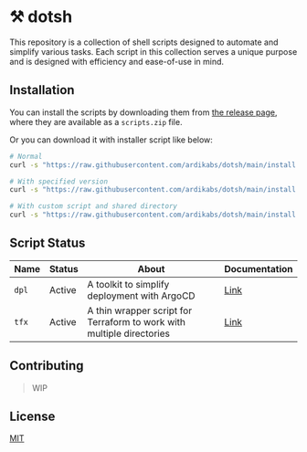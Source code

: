 # ⚒️ dotsh

This repository is a collection of shell scripts designed to automate and simplify various tasks. Each script in this collection serves a unique purpose and is designed with efficiency and ease-of-use in mind.

## Installation

You can install the scripts by downloading them from [the release page](https://github.com/ardikabs/dotsh/releases), where they are available as a `scripts.zip` file.

Or you can download it with installer script like below:

```bash
# Normal
curl -s "https://raw.githubusercontent.com/ardikabs/dotsh/main/install.sh" | sudo bash

# With specified version
curl -s "https://raw.githubusercontent.com/ardikabs/dotsh/main/install.sh" | VERSION=latest sudo bash

# With custom script and shared directory
curl -s "https://raw.githubusercontent.com/ardikabs/dotsh/main/install.sh" | SCRIPT_DIR="/path/to/script/bin" SHARED_DIR="/path/to/shared/dir" sudo bash
```

## Script Status

| Name | Status | About |Documentation |
| ----------- | ------ | ------ | ------------- |
| `dpl` | Active | A toolkit to simplify deployment with ArgoCD | [Link](docs/dpl/README.md) |
| `tfx` | Active | A thin wrapper script for Terraform to work with multiple directories | [Link](docs/tfx/README.md) |

## Contributing

> WIP

## License

[MIT](./LICENSE)
